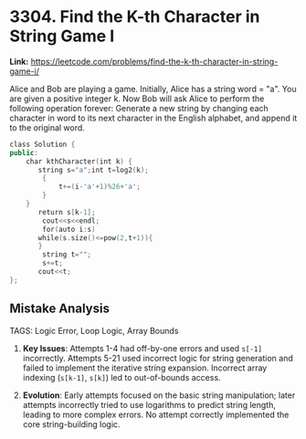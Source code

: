 # 3304. Find the K-th Character in String Game I

**Link:** https://leetcode.com/problems/find-the-k-th-character-in-string-game-i/

Alice and Bob are playing a game. Initially, Alice has a string word = "a". You are given a positive integer k. Now Bob will ask Alice to perform the following operation forever: Generate a new string by changing each character in word to its next character in the English alphabet, and append it to the original word.

```cpp
class Solution {
public:
    char kthCharacter(int k) {
       string s="a";int t=log2(k);
        {
            t+=(i-'a'+1)%26+'a';
        }
    }
       return s[k-1];
        cout<<s<<endl;
        for(auto i:s)
       while(s.size()<=pow(2,t+1)){
       }
        string t="";
        s+=t;
       cout<<t;
};
```

## Mistake Analysis

TAGS: Logic Error, Loop Logic, Array Bounds

1. **Key Issues**: Attempts 1-4 had off-by-one errors and used `s[-1]` incorrectly. Attempts 5-21 used incorrect logic for string generation and failed to implement the iterative string expansion.  Incorrect array indexing (`s[k-1]`, `s[k]`) led to out-of-bounds access.

2. **Evolution**: Early attempts focused on the basic string manipulation; later attempts incorrectly tried to use logarithms to predict string length, leading to more complex errors.  No attempt correctly implemented the core string-building logic.

